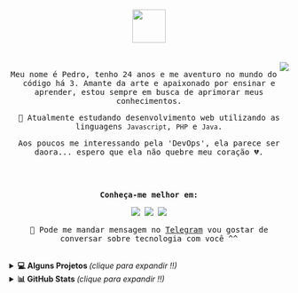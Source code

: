<samp>
  <h1 align="center"><img height ="60em" src="https://media.giphy.com/media/Qo2dupDib32rkTY4hX/giphy.gif"/></h1>
  </br>
  <a href="https://beacons.ai/pdrtuche">
  <img align = "right" src="https://lanyard.cnrad.dev/api/259092600978407435?idleMessage=Hello%20World%20!!&animated=true&theme=dark&borderRadius=30px&hideBadges=false&hideDiscrim=true&bg=1a1b27"/>
  </a>
   
  <div align="center">
   <p>Meu nome é Pedro, tenho 24 anos e me aventuro no mundo do código há 3. Amante da arte e apaixonado por ensinar e aprender, estou sempre em busca de aprimorar meus conhecimentos.</p>
  <p>🌱 Atualmente estudando desenvolvimento web utilizando as linguagens <code>Javascript</code>, <code>PHP</code> e <code>Java</code>.</p>
  <p> Aos poucos me interessando pela 'DevOps', ela parece ser daora... espero que ela não quebre meu coração 💔.</p>
  </div>
  
</br>
</br>
 
  <div align= "center">
   <p><b> Conheça-me melhor em: </b></p>
    <a href="https://twitter.com/pdrtuche" target="_blank"><img src="https://img.shields.io/badge/Twitter-1DA1F2?style=for-the-badge&logo=twitter&logoColor=white" target="_blank"></a>
    <a href="https://instagram.com/pdr0nvs" target="_blank"><img src="https://img.shields.io/badge/-Instagram-%23E4405F?style=for-the-badge&logo=instagram&logoColor=white" target="_blank"></a>
    <a href="https://www.linkedin.com/in/pdr-neves" target="_blank"><img src="https://img.shields.io/badge/LinkedIn-0077B5?style=for-the-badge&logo=linkedin&logoColor=white" target="_blank"></a>
   <p>📲 Pode me mandar mensagem no <a href ="https://t.me/pdrTuche">Telegram</a> vou gostar de conversar sobre tecnologia com você ^^</p>
  </div>
  
</samp>
<br>

<details>
  <summary> <b>💻 Alguns Projetos </b> <i >(clique para expandir !!)</i> </summary>
  <br>
<div align="center">
  <h4>💾 Concluídos:</h4>
  <a href="https://github.com/pdr-tuche/xboxClone">
    <img src="https://github-readme-stats.vercel.app/api/pin/?username=pdr-tuche&show_icons=true&line_height=20&theme=tokyonight&hide_border=true&repo=xboxClone" />
  </a>
  </a>
    <a href="https://github.com/pdr-tuche/cadastro_Fliperama">
    <img src="https://github-readme-stats.vercel.app/api/pin/?username=pdr-tuche&show_icons=true&line_height=20&theme=tokyonight&hide_border=true&repo=cadastro_Fliperama" />
  </a>
  <a href="https://github.com/pdr-tuche/ACME">
    <img src="https://github-readme-stats.vercel.app/api/pin/?username=pdr-tuche&show_icons=true&line_height=20&theme=tokyonight&hide_border=true&repo=ACME" />
  </a>
      <a href="https://github.com/pdr-tuche/gerenciador_tarefas">
    <img src="https://github-readme-stats.vercel.app/api/pin/?username=pdr-tuche&show_icons=true&line_height=20&theme=tokyonight&hide_border=true&repo=gerenciador_tarefas" />
  </a>
  <h4> 🚀 Em desenvolvimento: </h4>
  <a href="https://github.com/pdr-tuche/InstaladorDevWindows">
    <img src="https://github-readme-stats.vercel.app/api/pin/?username=pdr-tuche&show_icons=true&line_height=20&theme=tokyonight&hide_border=true&repo=InstaladorDevWindows" />
  </a>
    <br>
</div>
</details>
<details>
  <summary> <b>📊 GitHub Stats </b><i >(clique para expandir !!)</i> </summary>
  <br>
<div align="center">
  <a href = "https://github.com/pdr0nvs">
        <img height="180em" src="https://github-readme-stats.vercel.app/api?username=pdr-tuche&show_icons=true&line_height=20&theme=tokyonight&hide_border=true&hide_rank=true&include_all_commits=true&count_private=true&locale=pt-br">
        <img height="180em" src="https://github-readme-streak-stats.herokuapp.com/?user=pdr-tuche&theme=tokyonight&hide_border=true&locale=pt-br&fire=FF6347">
        <img height="180em" src="https://github-readme-stats.vercel.app/api/top-langs/?username=pdr-tuche&langs_count=6&layout=compact&line_height=30&hide=Tcl&locale=pt-br&theme=tokyonight&hide_border=true"> 
    </a>
</div>
</details>
